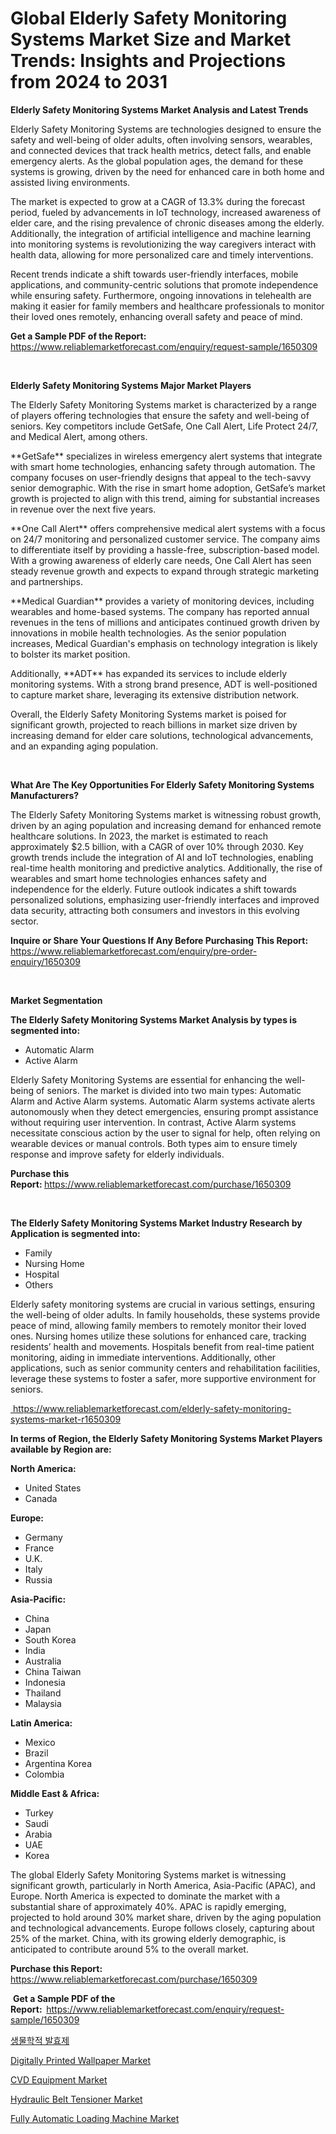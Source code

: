 <p><h1>Global Elderly Safety Monitoring Systems Market Size and Market Trends: Insights and Projections from 2024 to 2031</h1></p><p><strong>Elderly Safety Monitoring Systems Market Analysis and Latest Trends</strong></p>
<p><p>Elderly Safety Monitoring Systems are technologies designed to ensure the safety and well-being of older adults, often involving sensors, wearables, and connected devices that track health metrics, detect falls, and enable emergency alerts. As the global population ages, the demand for these systems is growing, driven by the need for enhanced care in both home and assisted living environments. </p><p>The market is expected to grow at a CAGR of 13.3% during the forecast period, fueled by advancements in IoT technology, increased awareness of elder care, and the rising prevalence of chronic diseases among the elderly. Additionally, the integration of artificial intelligence and machine learning into monitoring systems is revolutionizing the way caregivers interact with health data, allowing for more personalized care and timely interventions. </p><p>Recent trends indicate a shift towards user-friendly interfaces, mobile applications, and community-centric solutions that promote independence while ensuring safety. Furthermore, ongoing innovations in telehealth are making it easier for family members and healthcare professionals to monitor their loved ones remotely, enhancing overall safety and peace of mind.</p></p>
<p><strong>Get a Sample PDF of the Report:&nbsp;</strong> <a href="https://www.reliablemarketforecast.com/enquiry/request-sample/1650309?utm_campaign=1080&utm_medium=2&utm_source=Github&utm_content=ia&utm_term=18112024&utm_id=elderly-safety-monitoring-systems">https://www.reliablemarketforecast.com/enquiry/request-sample/1650309</a></p>
<p>&nbsp;</p>
<p><strong>Elderly Safety Monitoring Systems Major Market Players</strong></p>
<p><p>The Elderly Safety Monitoring Systems market is characterized by a range of players offering technologies that ensure the safety and well-being of seniors. Key competitors include GetSafe, One Call Alert, Life Protect 24/7, and Medical Alert, among others. </p><p>**GetSafe** specializes in wireless emergency alert systems that integrate with smart home technologies, enhancing safety through automation. The company focuses on user-friendly designs that appeal to the tech-savvy senior demographic. With the rise in smart home adoption, GetSafe’s market growth is projected to align with this trend, aiming for substantial increases in revenue over the next five years.</p><p>**One Call Alert** offers comprehensive medical alert systems with a focus on 24/7 monitoring and personalized customer service. The company aims to differentiate itself by providing a hassle-free, subscription-based model. With a growing awareness of elderly care needs, One Call Alert has seen steady revenue growth and expects to expand through strategic marketing and partnerships.</p><p>**Medical Guardian** provides a variety of monitoring devices, including wearables and home-based systems. The company has reported annual revenues in the tens of millions and anticipates continued growth driven by innovations in mobile health technologies. As the senior population increases, Medical Guardian's emphasis on technology integration is likely to bolster its market position.</p><p>Additionally, **ADT** has expanded its services to include elderly monitoring systems. With a strong brand presence, ADT is well-positioned to capture market share, leveraging its extensive distribution network.</p><p>Overall, the Elderly Safety Monitoring Systems market is poised for significant growth, projected to reach billions in market size driven by increasing demand for elder care solutions, technological advancements, and an expanding aging population.</p></p>
<p>&nbsp;</p>
<p><strong>What Are The Key Opportunities For Elderly Safety Monitoring Systems Manufacturers?</strong></p>
<p><p>The Elderly Safety Monitoring Systems market is witnessing robust growth, driven by an aging population and increasing demand for enhanced remote healthcare solutions. In 2023, the market is estimated to reach approximately $2.5 billion, with a CAGR of over 10% through 2030. Key growth trends include the integration of AI and IoT technologies, enabling real-time health monitoring and predictive analytics. Additionally, the rise of wearables and smart home technologies enhances safety and independence for the elderly. Future outlook indicates a shift towards personalized solutions, emphasizing user-friendly interfaces and improved data security, attracting both consumers and investors in this evolving sector.</p></p>
<p><strong>Inquire or Share Your Questions If Any Before Purchasing This Report:</strong> <a href="https://www.reliablemarketforecast.com/enquiry/pre-order-enquiry/1650309?utm_campaign=1080&utm_medium=2&utm_source=Github&utm_content=ia&utm_term=18112024&utm_id=elderly-safety-monitoring-systems">https://www.reliablemarketforecast.com/enquiry/pre-order-enquiry/1650309</a></p>
<p>&nbsp;</p>
<p><strong>Market Segmentation</strong></p>
<p><strong>The Elderly Safety Monitoring Systems Market Analysis by types is segmented into:</strong></p>
<p><ul><li>Automatic Alarm</li><li>Active Alarm</li></ul></p>
<p><p>Elderly Safety Monitoring Systems are essential for enhancing the well-being of seniors. The market is divided into two main types: Automatic Alarm and Active Alarm systems. Automatic Alarm systems activate alerts autonomously when they detect emergencies, ensuring prompt assistance without requiring user intervention. In contrast, Active Alarm systems necessitate conscious action by the user to signal for help, often relying on wearable devices or manual controls. Both types aim to ensure timely response and improve safety for elderly individuals.</p></p>
<p><strong>Purchase this Report:&nbsp;</strong><a href="https://www.reliablemarketforecast.com/purchase/1650309?utm_campaign=1080&utm_medium=2&utm_source=Github&utm_content=ia&utm_term=18112024&utm_id=elderly-safety-monitoring-systems">https://www.reliablemarketforecast.com/purchase/1650309</a></p>
<p>&nbsp;</p>
<p><strong>The Elderly Safety Monitoring Systems Market Industry Research by Application is segmented into:</strong></p>
<p><ul><li>Family</li><li>Nursing Home</li><li>Hospital</li><li>Others</li></ul></p>
<p><p>Elderly safety monitoring systems are crucial in various settings, ensuring the well-being of older adults. In family households, these systems provide peace of mind, allowing family members to remotely monitor their loved ones. Nursing homes utilize these solutions for enhanced care, tracking residents’ health and movements. Hospitals benefit from real-time patient monitoring, aiding in immediate interventions. Additionally, other applications, such as senior community centers and rehabilitation facilities, leverage these systems to foster a safer, more supportive environment for seniors.</p></p>
<p><a href="https://www.reliablemarketforecast.com/elderly-safety-monitoring-systems-market-r1650309?utm_campaign=1080&utm_medium=2&utm_source=Github&utm_content=ia&utm_term=18112024&utm_id=elderly-safety-monitoring-systems">&nbsp;https://www.reliablemarketforecast.com/elderly-safety-monitoring-systems-market-r1650309</a></p>
<p><strong>In terms of Region, the Elderly Safety Monitoring Systems Market Players available by Region are:</strong></p>
<p>
    <p> <strong> North America: </strong>
        <ul>
            <li>United States</li>
            <li>Canada</li>
        </ul>
        </p> 
    <p> <strong> Europe: </strong>
        <ul>
            <li>Germany</li>
            <li>France</li>
            <li>U.K.</li>
            <li>Italy</li>
            <li>Russia</li>
        </ul>
        </p> 
    <p> <strong> Asia-Pacific: </strong>
        <ul>
            <li>China</li>
            <li>Japan</li>
            <li>South Korea</li>
            <li>India</li>
            <li>Australia</li>
            <li>China Taiwan</li>
            <li>Indonesia</li>
            <li>Thailand</li>
            <li>Malaysia</li>
        </ul>
        </p> 
    <p> <strong> Latin America: </strong>
        <ul>
            <li>Mexico</li>
            <li>Brazil</li>
            <li>Argentina Korea</li>
            <li>Colombia</li>
        </ul>
        </p> 
    <p> <strong> Middle East & Africa: </strong>
        <ul>
            <li>Turkey</li>
            <li>Saudi</li>
            <li>Arabia</li>
            <li>UAE</li>
            <li>Korea</li>
        </ul>
    </p>
    </p>
<p><p>The global Elderly Safety Monitoring Systems market is witnessing significant growth, particularly in North America, Asia-Pacific (APAC), and Europe. North America is expected to dominate the market with a substantial share of approximately 40%. APAC is rapidly emerging, projected to hold around 30% market share, driven by the aging population and technological advancements. Europe follows closely, capturing about 25% of the market. China, with its growing elderly demographic, is anticipated to contribute around 5% to the overall market.</p></p>
<p><strong>Purchase this Report: </strong><a href="https://www.reliablemarketforecast.com/purchase/1650309?utm_campaign=1080&utm_medium=2&utm_source=Github&utm_content=ia&utm_term=18112024&utm_id=elderly-safety-monitoring-systems">https://www.reliablemarketforecast.com/purchase/1650309</a></p>
<p>&nbsp;<strong>Get a Sample PDF of the Report:&nbsp;&nbsp;</strong><a href="https://www.reliablemarketforecast.com/enquiry/request-sample/1650309?utm_campaign=1080&utm_medium=2&utm_source=Github&utm_content=ia&utm_term=18112024&utm_id=elderly-safety-monitoring-systems">https://www.reliablemarketforecast.com/enquiry/request-sample/1650309</a></p>
<p><strong></strong></p>
<p><p><a href="https://github.com/sougarounis/Market-Research-Report-List-6/blob/main/436478724705.md?utm_campaign=1080&utm_medium=2&utm_source=Github&utm_content=ia&utm_term=18112024&utm_id=elderly-safety-monitoring-systems">생물학적 발효제</a></p><p><a href="https://www.linkedin.com/pulse/top-trends-transforming-digitally-printed-wallpaper-market-cdnse?utm_campaign=1080&utm_medium=2&utm_source=Github&utm_content=ia&utm_term=18112024&utm_id=elderly-safety-monitoring-systems">Digitally Printed Wallpaper Market</a></p><p><a href="https://www.linkedin.com/pulse/cvd-equipment-market-global-regional-analysis-focus-region-sudoe?utm_campaign=1080&utm_medium=2&utm_source=Github&utm_content=ia&utm_term=18112024&utm_id=elderly-safety-monitoring-systems">CVD Equipment Market</a></p><p><a href="https://issuu.com/reportprime-2/docs/hydraulic-belt-tensioner-market-siz_b731ada4c4be94?utm_campaign=1080&utm_medium=2&utm_source=Github&utm_content=ia&utm_term=18112024&utm_id=elderly-safety-monitoring-systems">Hydraulic Belt Tensioner Market</a></p><p><a href="https://github.com/gdfhhhj/Market-Research-Report-List-6/blob/main/fully-automatic-loading-machine-market.md?utm_campaign=1080&utm_medium=2&utm_source=Github&utm_content=ia&utm_term=18112024&utm_id=elderly-safety-monitoring-systems">Fully Automatic Loading Machine Market</a></p></p>